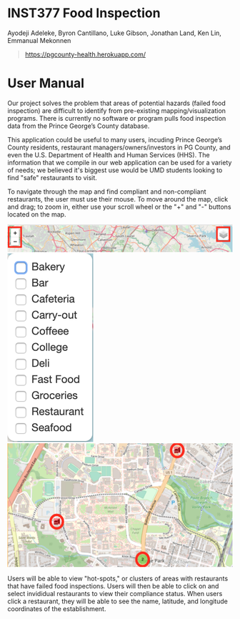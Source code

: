 # INST377 Food Inspection
Ayodeji Adeleke, Byron Cantillano, Luke Gibson, Jonathan Land, Ken Lin, Emmanual Mekonnen
> https://pgcounty-health.herokuapp.com/

# User Manual

Our project solves the problem that areas of potential hazards (failed food inspection) are difficult to identify from pre-existing mapping/visualization programs. There is currently no software or program pulls food inspection data from the Prince George’s County database. 

This application could be useful to many users, incuding Prince George’s County residents, restaurant managers/owners/investors in PG County, and even the U.S. Department of Health and Human Services (HHS). The information that we compile in our web application can be used for a variety of needs; we believed it's biggest use would be UMD students looking to find "safe" restaurants to visit.

To navigate through the map and find compliant and non-compliant restaurants, the user must use their mouse. To move around the map, click and drag; to zoom in, either use your scroll wheel or the "+" and "-" buttons located on the map. 

![Map Menu](/images/user/menu.png)
![Map Filters](/images/user/filters.png)
![Map](/images/user/map.png)

Users will be able to view "hot-spots," or clusters of areas with restaurants that have failed food inspections. Users will then be able to click on and select invididual restaurants to view their compliance status. When users click a restaurant, they will be able to see the name, latitude, and longitude coordinates of the establishment.